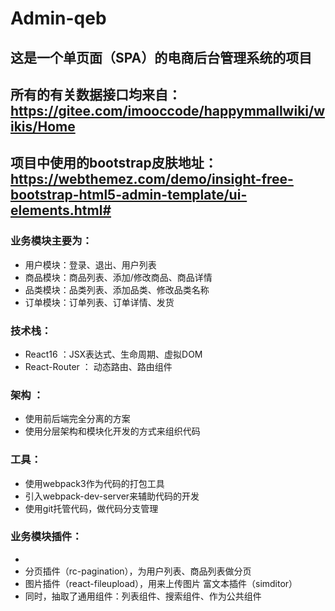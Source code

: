 # Admin-qeb
## 这是一个单页面（SPA）的电商后台管理系统的项目
## 所有的有关数据接口均来自：https://gitee.com/imooccode/happymmallwiki/wikis/Home
## 项目中使用的bootstrap皮肤地址：https://webthemez.com/demo/insight-free-bootstrap-html5-admin-template/ui-elements.html#
### 业务模块主要为：
* 用户模块：登录、退出、用户列表
* 商品模块：商品列表、添加/修改商品、商品详情  
* 品类模块：品类列表、添加品类、修改品类名称
* 订单模块：订单列表、订单详情、发货

### 技术栈：
* React16 ：JSX表达式、生命周期、虚拟DOM
* React-Router ： 动态路由、路由组件

### 架构 ：
* 使用前后端完全分离的方案
* 使用分层架构和模块化开发的方式来组织代码

### 工具： 
* 使用webpack3作为代码的打包工具
* 引入webpack-dev-server来辅助代码的开发
* 使用git托管代码，做代码分支管理

### 业务模块插件：
* 
* 分页插件（rc-pagination），为用户列表、商品列表做分页
* 图片插件（react-fileupload），用来上传图片
  富文本插件（simditor）
* 同时，抽取了通用组件：列表组件、搜索组件、作为公共组件
